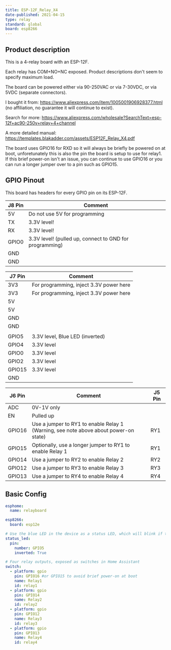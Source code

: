 ```yaml
---
title: ESP-12F_Relay_X4
date-published: 2021-04-15
type: relay
standard: global
board: esp8266
---
```


## Product description

This is a 4-relay board with an ESP-12F.

Each relay has COM+NO+NC exposed. Product descriptions don't seem to specify maximum load.

The board can be powered either via 90-250VAC or via 7-30VDC, or via 5VDC (separate connectors).

I bought it from: https://www.aliexpress.com/item/1005001906928377.html (no affiliation, no guarantee it will continue
to exist).

Search for more: https://www.aliexpress.com/wholesale?SearchText=esp-12f+ac90-250v+relay+4+channel

A more detailed manual: https://templates.blakadder.com/assets/ESP12F_Relay_X4.pdf

The board uses GPIO16 for RXD so it will always be briefly be powered on at boot, unforetunately this is also the pin
the board is setup to use for relay1. If this brief power-on isn't an issue, you can continue to use GPIO16 or you can
run a longer jumper over to a pin such as GPIO15.

## GPIO Pinout

This board has headers for every GPIO pin on its ESP-12F.

| J8 Pin | Comment                                                 |
| ------ | ------------------------------------------------------- |
| 5V     | Do not use 5V for programming                           |
| TX     | 3.3V level!                                             |
| RX     | 3.3V level!                                             |
| GPIO0  | 3.3V level! (pulled up, connect to GND for programming) |
| GND    |                                                         |
| GND    |                                                         |

| J7 Pin | Comment                                 |
| ------ | --------------------------------------- |
| 3V3    | For programming, inject 3.3V power here |
| 3V3    | For programming, inject 3.3V power here |
| 5V     |                                         |
| 5V     |                                         |
| GND    |                                         |
| GND    |                                         |
|        |                                         |
| GPIO5  | 3.3V level, Blue LED (inverted)         |
| GPIO4  | 3.3V level                              |
| GPIO0  | 3.3V level                              |
| GPIO2  | 3.3V level                              |
| GPIO15 | 3.3V level                              |
| GND    |                                         |

| J6 Pin | Comment                                                                              | J5 Pin |
| ------ | ------------------------------------------------------------------------------------ | ------ |
| ADC    | 0V-1V only                                                                           |        |
| EN     | Pulled up                                                                            |        |
| GPIO16 | Use a jumper to RY1 to enable Relay 1 (Warning, see note above about power-on state) | RY1    |
| GPIO15 | Optionally, use a longer jumper to RY1 to enable Relay 1                             | RY1    |
| GPIO14 | Use a jumper to RY2 to enable Relay 2                                                | RY2    |
| GPIO12 | Use a jumper to RY3 to enable Relay 3                                                | RY3    |
| GPIO13 | Use a jumper to RY4 to enable Relay 4                                                | RY4    |

## Basic Config

```yaml
esphome:
  name: relayboard

esp8266:
  board: esp12e

# Use the blue LED in the device as a status LED, which will blink if there are warnings (slow) or errors (fast)
status_led:
  pin:
    number: GPIO5
    inverted: True

# Four relay outputs, exposed as switches in Home Assistant
switch:
  - platform: gpio
    pin: GPIO16 #or GPIO15 to avoid brief power-on at boot
    name: Relay1
    id: relay1
  - platform: gpio
    pin: GPIO14
    name: Relay2
    id: relay2
  - platform: gpio
    pin: GPIO12
    name: Relay3
    id: relay3
  - platform: gpio
    pin: GPIO13
    name: Relay4
    id: relay4
```

